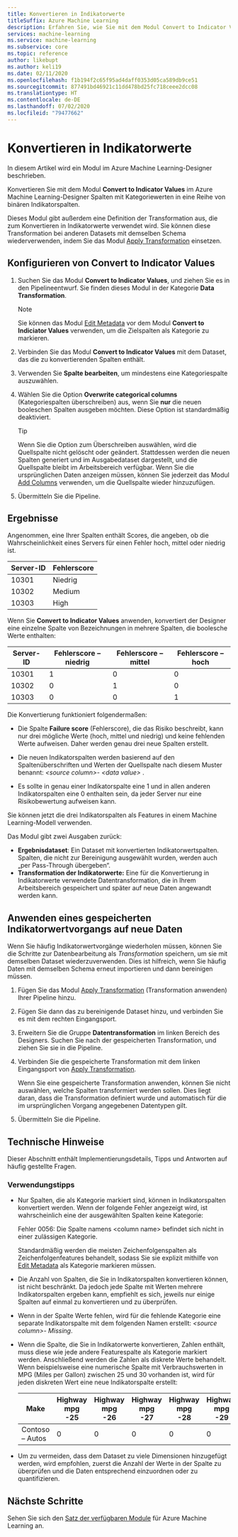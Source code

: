 ```yaml
---
title: Konvertieren in Indikatorwerte
titleSuffix: Azure Machine Learning
description: Erfahren Sie, wie Sie mit dem Modul Convert to Indicator Values in Azure Machine Learning Spalten mit Kategoriewerten in eine Reihe von binären Indikatorspalten konvertieren.
services: machine-learning
ms.service: machine-learning
ms.subservice: core
ms.topic: reference
author: likebupt
ms.author: keli19
ms.date: 02/11/2020
ms.openlocfilehash: f1b194f2c65f95ad4daff0353d05ca589db9ce51
ms.sourcegitcommit: 877491bd46921c11dd478bd25fc718ceee2dcc08
ms.translationtype: HT
ms.contentlocale: de-DE
ms.lasthandoff: 07/02/2020
ms.locfileid: "79477662"
---
```

# <a name="convert-to-indicator-values"></a>Konvertieren in Indikatorwerte
In diesem Artikel wird ein Modul im Azure Machine Learning-Designer beschrieben.

Konvertieren Sie mit dem Modul **Convert to Indicator Values** im Azure Machine Learning-Designer Spalten mit Kategoriewerten in eine Reihe von binären Indikatorspalten.  

Dieses Modul gibt außerdem eine Definition der Transformation aus, die zum Konvertieren in Indikatorwerte verwendet wird. Sie können diese Transformation bei anderen Datasets mit demselben Schema wiederverwenden, indem Sie das Modul [Apply Transformation](apply-transformation.md) einsetzen.

## <a name="how-to-configure-convert-to-indicator-values"></a>Konfigurieren von Convert to Indicator Values

1.  Suchen Sie das Modul **Convert to Indicator Values**, und ziehen Sie es in den Pipelineentwurf. Sie finden dieses Modul in der Kategorie **Data Transformation**.
    > [!NOTE]
    > Sie können das Modul [Edit Metadata](edit-metadata.md) vor dem Modul **Convert to Indiciator Values** verwenden, um die Zielspalten als Kategorie zu markieren.

1. Verbinden Sie das Modul **Convert to Indicator Values** mit dem Dataset, das die zu konvertierenden Spalten enthält. 

1. Verwenden Sie **Spalte bearbeiten**, um mindestens eine Kategoriespalte auszuwählen.

1. Wählen Sie die Option **Overwrite categorical columns** (Kategoriespalten überschreiben) aus, wenn Sie **nur** die neuen booleschen Spalten ausgeben möchten. Diese Option ist standardmäßig deaktiviert.
    

    > [!TIP]
    >  Wenn Sie die Option zum Überschreiben auswählen, wird die Quellspalte nicht gelöscht oder geändert. Stattdessen werden die neuen Spalten generiert und im Ausgabedataset dargestellt, und die Quellspalte bleibt im Arbeitsbereich verfügbar. Wenn Sie die ursprünglichen Daten anzeigen müssen, können Sie jederzeit das Modul [Add Columns](add-columns.md) verwenden, um die Quellspalte wieder hinzuzufügen.

1. Übermitteln Sie die Pipeline.

## <a name="results"></a>Ergebnisse

Angenommen, eine Ihrer Spalten enthält Scores, die angeben, ob die Wahrscheinlichkeit eines Servers für einen Fehler hoch, mittel oder niedrig ist.  

| Server-ID | Fehlerscore |
| --------- | ------------- |
| 10301     | Niedrig           |
| 10302     | Medium        |
| 10303     | High          |

Wenn Sie **Convert to Indicator Values** anwenden, konvertiert der Designer eine einzelne Spalte von Bezeichnungen in mehrere Spalten, die boolesche Werte enthalten:  

| Server-ID | Fehlerscore – niedrig | Fehlerscore – mittel | Fehlerscore – hoch |
| --------- | ------------------- | ---------------------- | -------------------- |
| 10301     | 1                   | 0                      | 0                    |
| 10302     | 0                   | 1                      | 0                    |
| 10303     | 0                   | 0                      | 1                    |

Die Konvertierung funktioniert folgendermaßen:  

-   Die Spalte **Failure score** (Fehlerscore), die das Risiko beschreibt, kann nur drei mögliche Werte (hoch, mittel und niedrig) und keine fehlenden Werte aufweisen. Daher werden genau drei neue Spalten erstellt.  

-   Die neuen Indikatorspalten werden basierend auf den Spaltenüberschriften und Werten der Quellspalte nach diesem Muster benannt: *\<source column>- \<data value>* .  

-   Es sollte in genau einer Indikatorspalte eine 1 und in allen anderen Indikatorspalten eine 0 enthalten sein, da jeder Server nur eine Risikobewertung aufweisen kann.  

Sie können jetzt die drei Indikatorspalten als Features in einem Machine Learning-Modell verwenden.

Das Modul gibt zwei Ausgaben zurück:

- **Ergebnisdataset**: Ein Dataset mit konvertierten Indikatorwertspalten. Spalten, die nicht zur Bereinigung ausgewählt wurden, werden auch „per Pass-Through übergeben“.
- **Transformation der Indikatorwerte:** Eine für die Konvertierung in Indikatorwerte verwendete Datentransformation, die in Ihrem Arbeitsbereich gespeichert und später auf neue Daten angewandt werden kann.

## <a name="apply-a-saved-indicator-values-operation-to-new-data"></a>Anwenden eines gespeicherten Indikatorwertvorgangs auf neue Daten

Wenn Sie häufig Indikatorwertvorgänge wiederholen müssen, können Sie die Schritte zur Datenbearbeitung als *Transformation* speichern, um sie mit demselben Dataset wiederzuverwenden. Dies ist hilfreich, wenn Sie häufig Daten mit demselben Schema erneut importieren und dann bereinigen müssen.

1. Fügen Sie das Modul [Apply Transformation](apply-transformation.md) (Transformation anwenden) Ihrer Pipeline hinzu.

1. Fügen Sie dann das zu bereinigende Dataset hinzu, und verbinden Sie es mit dem rechten Eingangsport.

1. Erweitern Sie die Gruppe **Datentransformation** im linken Bereich des Designers. Suchen Sie nach der gespeicherten Transformation, und ziehen Sie sie in die Pipeline.

1. Verbinden Sie die gespeicherte Transformation mit dem linken Eingangsport von [Apply Transformation](apply-transformation.md).

   Wenn Sie eine gespeicherte Transformation anwenden, können Sie nicht auswählen, welche Spalten transformiert werden sollen. Dies liegt daran, dass die Transformation definiert wurde und automatisch für die im ursprünglichen Vorgang angegebenen Datentypen gilt.

1. Übermitteln Sie die Pipeline.
 
## <a name="technical-notes"></a>Technische Hinweise  

Dieser Abschnitt enthält Implementierungsdetails, Tipps und Antworten auf häufig gestellte Fragen.

### <a name="usage-tips"></a>Verwendungstipps

-   Nur Spalten, die als Kategorie markiert sind, können in Indikatorspalten konvertiert werden. Wenn der folgende Fehler angezeigt wird, ist wahrscheinlich eine der ausgewählten Spalten keine Kategorie:  

     Fehler 0056: Die Spalte namens \<column name> befindet sich nicht in einer zulässigen Kategorie.  

     Standardmäßig werden die meisten Zeichenfolgenspalten als Zeichenfolgenfeatures behandelt, sodass Sie sie explizit mithilfe von [Edit Metadata](edit-metadata.md) als Kategorie markieren müssen.  

-   Die Anzahl von Spalten, die Sie in Indikatorspalten konvertieren können, ist nicht beschränkt. Da jedoch jede Spalte mit Werten mehrere Indikatorspalten ergeben kann, empfiehlt es sich, jeweils nur einige Spalten auf einmal zu konvertieren und zu überprüfen.  

-   Wenn in der Spalte Werte fehlen, wird für die fehlende Kategorie eine separate Indikatorspalte mit dem folgenden Namen erstellt: *\<source column>- Missing*.  

-   Wenn die Spalte, die Sie in Indikatorwerte konvertieren, Zahlen enthält, muss diese wie jede andere Featurespalte als Kategorie markiert werden. Anschließend werden die Zahlen als diskrete Werte behandelt. Wenn beispielsweise eine numerische Spalte mit Verbrauchswerten in MPG (Miles per Gallon) zwischen 25 und 30 vorhanden ist, wird für jeden diskreten Wert eine neue Indikatorspalte erstellt:  

    | Make       | Highway mpg -25 | Highway mpg -26 | Highway mpg -27 | Highway mpg -28 | Highway mpg -29 | Highway mpg -30 |
    | ---------- | --------------- | --------------- | --------------- | --------------- | --------------- | --------------- |
    | Contoso – Autos | 0               | 0               | 0               | 0               | 0               | 1               |

- Um zu vermeiden, dass dem Dataset zu viele Dimensionen hinzugefügt werden, wird empfohlen, zuerst die Anzahl der Werte in der Spalte zu überprüfen und die Daten entsprechend einzuordnen oder zu quantifizieren.  


## <a name="next-steps"></a>Nächste Schritte

Sehen Sie sich den [Satz der verfügbaren Module](module-reference.md) für Azure Machine Learning an. 

